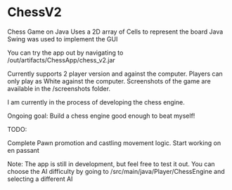 # ChessV2
Chess Game on Java
Uses a 2D array of Cells to represent the board
Java Swing was used to implement the GUI


You can try the app out by navigating to /out/artifacts/ChessApp/chess_v2.jar


Currently supports 2 player version and against the computer.
Players can only play as White against the computer.
Screenshots of the game are available in the /screenshots folder.

I am currently in the process of developing the chess engine.

Ongoing goal: Build a chess engine good enough to beat myself!

TODO: 

Complete Pawn promotion and castling movement logic. 
Start working on en passant



Note: The app is still in development, but feel free to test it out.
You can choose the AI difficulty by going to /src/main/java/Player/ChessEngine
and selecting a different AI
